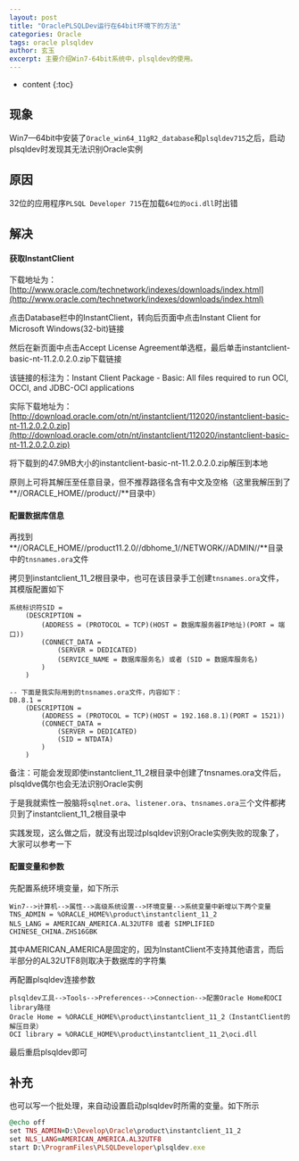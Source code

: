 ```yaml
---
layout: post
title: "OraclePLSQLDev运行在64bit环境下的方法"
categories: Oracle
tags: oracle plsqldev
author: 玄玉
excerpt: 主要介绍Win7-64bit系统中，plsqldev的使用。
---
```


* content
{:toc}


## 现象

Win7—64bit中安装了`Oracle_win64_11gR2_database`和`plsqldev715`之后，启动plsqldev时发现其无法识别Oracle实例

## 原因

32位的应用程序`PLSQL Developer 715`在加载`64位的oci.dll`时出错

## 解决

#### 获取InstantClient

下载地址为：[http://www.oracle.com/technetwork/indexes/downloads/index.html](http://www.oracle.com/technetwork/indexes/downloads/index.html)

点击Database栏中的InstantClient，转向后页面中点击Instant Client for Microsoft Windows(32-bit)链接

然后在新页面中点击Accept License Agreement单选框，最后单击instantclient-basic-nt-11.2.0.2.0.zip下载链接

该链接的标注为：Instant Client Package - Basic: All files required to run OCI, OCCI, and JDBC-OCI applications

实际下载地址为：[http://download.oracle.com/otn/nt/instantclient/112020/instantclient-basic-nt-11.2.0.2.0.zip](http://download.oracle.com/otn/nt/instantclient/112020/instantclient-basic-nt-11.2.0.2.0.zip)

将下载到的47.9MB大小的instantclient-basic-nt-11.2.0.2.0.zip解压到本地

原则上可将其解压至任意目录，但不推荐路径名含有中文及空格（这里我解压到了**//ORACLE_HOME//product//**目录中）

#### 配置数据库信息

再找到**//ORACLE_HOME//product11.2.0//dbhome_1//NETWORK//ADMIN//**目录中的`tnsnames.ora`文件

拷贝到instantclient_11_2根目录中，也可在该目录手工创建`tnsnames.ora`文件，其模版配置如下

```
系统标识符SID =
    (DESCRIPTION =
        (ADDRESS = (PROTOCOL = TCP)(HOST = 数据库服务器IP地址)(PORT = 端口))
        (CONNECT_DATA =
            (SERVER = DEDICATED)
            (SERVICE_NAME = 数据库服务名) 或者 (SID = 数据库服务名)
        )
    )

-- 下面是我实际用到的tnsnames.ora文件，内容如下：
DB.8.1 =
    (DESCRIPTION =
        (ADDRESS = (PROTOCOL = TCP)(HOST = 192.168.8.1)(PORT = 1521))
        (CONNECT_DATA =
            (SERVER = DEDICATED)
            (SID = NTDATA)
        )
    )
```

备注：可能会发现即使instantclient_11_2根目录中创建了tnsnames.ora文件后，plsqldve偶尔也会无法识别Oracle实例

于是我就索性一股脑将`sqlnet.ora`、`listener.ora`、`tnsnames.ora`三个文件都拷贝到了instantclient_11_2根目录中

实践发现，这么做之后，就没有出现过plsqldev识别Oracle实例失败的现象了，大家可以参考一下

#### 配置变量和参数

先配置系统环境变量，如下所示

```
Win7-->计算机-->属性-->高级系统设置-->环境变量-->系统变量中新增以下两个变量
TNS_ADMIN = %ORACLE_HOME%\product\instantclient_11_2
NLS_LANG = AMERICAN_AMERICA.AL32UTF8 或者 SIMPLIFIED CHINESE_CHINA.ZHS16GBK
```

其中AMERICAN_AMERICA是固定的，因为InstantClient不支持其他语言，而后半部分的AL32UTF8则取决于数据库的字符集

再配置plsqldev连接参数

```
plsqldev工具-->Tools-->Preferences-->Connection-->配置Oracle Home和OCI library路径
Oracle Home = %ORACLE_HOME%\product\instantclient_11_2（InstantClient的解压目录）
OCI library = %ORACLE_HOME%\product\instantclient_11_2\oci.dll
```

最后重启plsqldev即可

## 补充

也可以写一个批处理，来自动设置启动plsqldev时所需的变量。如下所示

```ruby
@echo off
set TNS_ADMIN=D:\Develop\Oracle\product\instantclient_11_2
set NLS_LANG=AMERICAN_AMERICA.AL32UTF8
start D:\ProgramFiles\PLSQLDeveloper\plsqldev.exe
```
